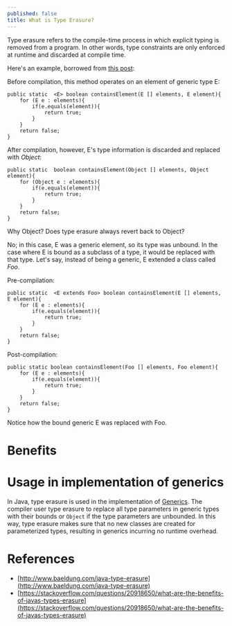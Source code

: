 ```yaml
---
published: false
title: What is Type Erasure?
---
```

Type erasure refers to the compile-time process in which explicit typing is removed from a program. In other words, type constraints are only enforced at runtime and discarded at compile time.

Here's an example, borrowed from [this post](http://www.baeldung.com/java-type-erasure):

Before compilation, this method operates on an element of generic type E:

```
public static  <E> boolean containsElement(E [] elements, E element){
    for (E e : elements){
        if(e.equals(element)){
            return true;
        }
    }
    return false;
}
```

After compilation, however, E's type information is discarded and replaced with *Object*:

```
public static  boolean containsElement(Object [] elements, Object element){
    for (Object e : elements){
        if(e.equals(element)){
            return true;
        }
    }
    return false;
}
```

Why Object? Does type erasure always revert back to Object?

No; in this case, E was a generic element, so its type was unbound. In the case where E is bound as a subclass of a type, it would be replaced with that type. Let's say, instead of being a generic, E extended a class called *Foo*.

Pre-compilation:

```
public static  <E extends Foo> boolean containsElement(E [] elements, E element){
    for (E e : elements){
        if(e.equals(element)){
            return true;
        }
    }
    return false;
}
```

Post-compilation:

```
public static boolean containsElement(Foo [] elements, Foo element){
    for (E e : elements){
        if(e.equals(element)){
            return true;
        }
    }
    return false;
}
```

Notice how the bound generic E was replaced with Foo.

# Benefits



# Usage in implementation of generics

In Java, type erasure is used in the implementation of [Generics](https://en.wikipedia.org/wiki/Generics_in_Java). The compiler user type erasure to replace all type parameters in generic types with their bounds or ```Object``` if the type parameters are unbounded. In this way, type erasure makes sure that no new classes are created for parameterized types, resulting in generics incurring no runtime overhead.

# References 
- [http://www.baeldung.com/java-type-erasure](http://www.baeldung.com/java-type-erasure)
- [https://stackoverflow.com/questions/20918650/what-are-the-benefits-of-javas-types-erasure](https://stackoverflow.com/questions/20918650/what-are-the-benefits-of-javas-types-erasure)